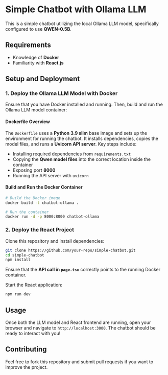 # Simple Chatbot with Ollama LLM

This is a simple chatbot utilizing the local Ollama LLM model, specifically configured to use **QWEN-0.5B**.

## Requirements
- Knowledge of **Docker**
- Familiarity with **React.js**

## Setup and Deployment
### 1. Deploy the Ollama LLM Model with Docker
Ensure that you have Docker installed and running. Then, build and run the Ollama LLM model container:

#### Dockerfile Overview
The `Dockerfile` uses a **Python 3.9 slim** base image and sets up the environment for running the chatbot. It installs dependencies, copies the model files, and runs a **Uvicorn API server**. Key steps include:

- Installing required dependencies from `requirements.txt`
- Copying the **Qwen model files** into the correct location inside the container
- Exposing port **8000**
- Running the API server with `uvicorn`

#### Build and Run the Docker Container
```sh
# Build the Docker image
docker build -t chatbot-ollama .

# Run the container
docker run -d -p 8000:8000 chatbot-ollama
```

### 2. Deploy the React Project
Clone this repository and install dependencies:
```sh
git clone https://github.com/your-repo/simple-chatbot.git
cd simple-chatbot
npm install
```
Ensure that the **API call in `page.tsx`** correctly points to the running Docker container.

Start the React application:
```sh
npm run dev
```

## Usage
Once both the LLM model and React frontend are running, open your browser and navigate to `http://localhost:3000`. The chatbot should be ready to interact with you!

## Contributing
Feel free to fork this repository and submit pull requests if you want to improve the project.
